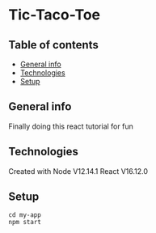# Tic-Taco-Toe


## Table of contents
* [General info](#general-info)
* [Technologies](#technologies)
* [Setup](#setup)

## General info
Finally doing this react tutorial for fun
	
## Technologies
Created with 
Node V12.14.1
React V16.12.0
	
## Setup

```
cd my-app
npm start
```
